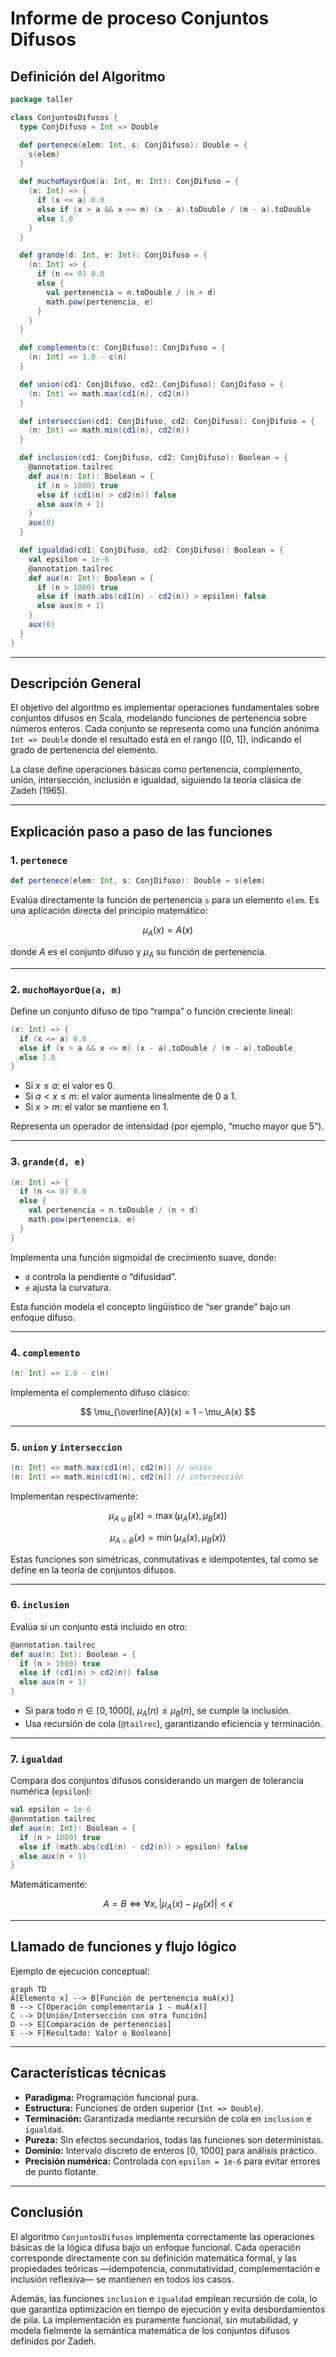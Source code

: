 # Informe de proceso Conjuntos Difusos

## Definición del Algoritmo

```Scala
package taller

class ConjuntosDifusos {
  type ConjDifuso = Int => Double

  def pertenece(elem: Int, s: ConjDifuso): Double = {
    s(elem)
  }

  def muchoMayorQue(a: Int, m: Int): ConjDifuso = {
    (x: Int) => {
      if (x <= a) 0.0
      else if (x > a && x <= m) (x - a).toDouble / (m - a).toDouble
      else 1.0
    }
  }

  def grande(d: Int, e: Int): ConjDifuso = {
    (n: Int) => {
      if (n <= 0) 0.0
      else {
        val pertenencia = n.toDouble / (n + d)
        math.pow(pertenencia, e)
      }
    }
  }

  def complemento(c: ConjDifuso): ConjDifuso = {
    (n: Int) => 1.0 - c(n)
  }

  def union(cd1: ConjDifuso, cd2: ConjDifuso): ConjDifuso = {
    (n: Int) => math.max(cd1(n), cd2(n))
  }

  def interseccion(cd1: ConjDifuso, cd2: ConjDifuso): ConjDifuso = {
    (n: Int) => math.min(cd1(n), cd2(n))
  }

  def inclusion(cd1: ConjDifuso, cd2: ConjDifuso): Boolean = {
    @annotation.tailrec
    def aux(n: Int): Boolean = {
      if (n > 1000) true
      else if (cd1(n) > cd2(n)) false
      else aux(n + 1)
    }
    aux(0)
  }

  def igualdad(cd1: ConjDifuso, cd2: ConjDifuso): Boolean = {
    val epsilon = 1e-6
    @annotation.tailrec
    def aux(n: Int): Boolean = {
      if (n > 1000) true
      else if (math.abs(cd1(n) - cd2(n)) > epsilon) false
      else aux(n + 1)
    }
    aux(0)
  }
}
```

---

## Descripción General

El objetivo del algoritmo es implementar operaciones fundamentales sobre conjuntos difusos en Scala, modelando funciones de pertenencia sobre números enteros.
Cada conjunto se representa como una función anónima `Int => Double` donde el resultado está en el rango ([0, 1]), indicando el grado de pertenencia del elemento.

La clase define operaciones básicas como pertenencia, complemento, unión, intersección, inclusión e igualdad, siguiendo la teoría clásica de Zadeh (1965).

---

## Explicación paso a paso de las funciones

### 1. `pertenece`

```Scala
def pertenece(elem: Int, s: ConjDifuso): Double = s(elem)
```

Evalúa directamente la función de pertenencia `s` para un elemento `elem`.
Es una aplicación directa del principio matemático:

$$
\mu_A(x) = A(x)
$$

donde $A$ es el conjunto difuso y $\mu_A$ su función de pertenencia.

---

### 2. `muchoMayorQue(a, m)`

Define un conjunto difuso de tipo “rampa” o función creciente lineal:

```Scala
(x: Int) => {
  if (x <= a) 0.0
  else if (x > a && x <= m) (x - a).toDouble / (m - a).toDouble
  else 1.0
}
```

- Si $x \le a$: el valor es 0.
- Si $a < x \le m$: el valor aumenta linealmente de 0 a 1.
- Si $x > m$: el valor se mantiene en 1.

Representa un operador de intensidad (por ejemplo, “mucho mayor que 5”).

---

### 3. `grande(d, e)`

```Scala
(n: Int) => {
  if (n <= 0) 0.0
  else {
    val pertenencia = n.toDouble / (n + d)
    math.pow(pertenencia, e)
  }
}
```

Implementa una función sigmoidal de crecimiento suave, donde:

- `d` controla la pendiente o “difusidad”.
- `e` ajusta la curvatura.

Esta función modela el concepto lingüístico de “ser grande” bajo un enfoque difuso.

---

### 4. `complemento`

```Scala
(n: Int) => 1.0 - c(n)
```

Implementa el complemento difuso clásico:

$$
\mu_{\overline{A}}(x) = 1 - \mu_A(x)
$$

---

### 5. `union` y `interseccion`

```Scala
(n: Int) => math.max(cd1(n), cd2(n)) // unión
(n: Int) => math.min(cd1(n), cd2(n)) // intersección
```

Implementan respectivamente:

$$
\mu_{A \cup B}(x) = \max(\mu_A(x), \mu_B(x))
$$

$$
\mu_{A \cap B}(x) = \min(\mu_A(x), \mu_B(x))
$$

Estas funciones son simétricas, conmutativas e idempotentes, tal como se define en la teoría de conjuntos difusos.

---

### 6. `inclusion`

Evalúa si un conjunto está incluido en otro:

```Scala
@annotation.tailrec
def aux(n: Int): Boolean = {
  if (n > 1000) true
  else if (cd1(n) > cd2(n)) false
  else aux(n + 1)
}
```

- Si para todo $n \in [0,1000]$, $\mu_{A}(n) \le \mu_{B}(n)$, se cumple la inclusión.
- Usa recursión de cola (`@tailrec`), garantizando eficiencia y terminación.

---

### 7. `igualdad`

Compara dos conjuntos difusos considerando un margen de tolerancia numérica (`epsilon`):

```Scala
val epsilon = 1e-6
@annotation.tailrec
def aux(n: Int): Boolean = {
  if (n > 1000) true
  else if (math.abs(cd1(n) - cd2(n)) > epsilon) false
  else aux(n + 1)
}
```

Matemáticamente:

$$
A = B \iff \forall x, |\mu_A(x) - \mu_B(x)| < \epsilon
$$

---

## Llamado de funciones y flujo lógico

Ejemplo de ejecución conceptual:

```mermaid
graph TD
A[Elemento x] --> B[Función de pertenencia muA(x)]
B --> C[Operación complementaria 1 - muA(x)]
C --> D[Unión/Intersección con otra función]
D --> E[Comparación de pertenencias]
E --> F[Resultado: Valor o Booleano]
```

---

## Características técnicas

- **Paradigma:** Programación funcional pura.
- **Estructura:** Funciones de orden superior (`Int => Double`).
- **Terminación:** Garantizada mediante recursión de cola en `inclusion` e `igualdad`.
- **Pureza:** Sin efectos secundarios, todas las funciones son deterministas.
- **Dominio:** Intervalo discreto de enteros [0, 1000] para análisis práctico.
- **Precisión numérica:** Controlada con `epsilon = 1e-6` para evitar errores de punto flotante.

---

## Conclusión

El algoritmo `ConjuntosDifusos` implementa correctamente las operaciones básicas de la lógica difusa bajo un enfoque funcional.
Cada operación corresponde directamente con su definición matemática formal, y las propiedades teóricas —idempotencia, conmutatividad, complementación e inclusión reflexiva— se mantienen en todos los casos.

Además, las funciones `inclusion` e `igualdad` emplean recursión de cola, lo que garantiza optimización en tiempo de ejecución y evita desbordamientos de pila.
La implementación es puramente funcional, sin mutabilidad, y modela fielmente la semántica matemática de los conjuntos difusos definidos por Zadeh.
